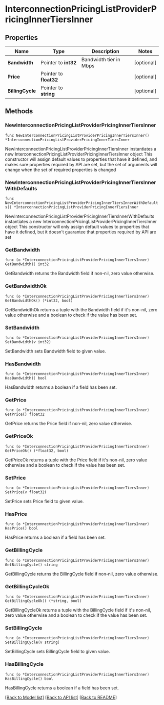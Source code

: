 # InterconnectionPricingListProviderPricingInnerTiersInner

## Properties

Name | Type | Description | Notes
------------ | ------------- | ------------- | -------------
**Bandwidth** | Pointer to **int32** | Bandwidth tier in Mbps | [optional] 
**Price** | Pointer to **float32** |  | [optional] 
**BillingCycle** | Pointer to **string** |  | [optional] 

## Methods

### NewInterconnectionPricingListProviderPricingInnerTiersInner

`func NewInterconnectionPricingListProviderPricingInnerTiersInner() *InterconnectionPricingListProviderPricingInnerTiersInner`

NewInterconnectionPricingListProviderPricingInnerTiersInner instantiates a new InterconnectionPricingListProviderPricingInnerTiersInner object
This constructor will assign default values to properties that have it defined,
and makes sure properties required by API are set, but the set of arguments
will change when the set of required properties is changed

### NewInterconnectionPricingListProviderPricingInnerTiersInnerWithDefaults

`func NewInterconnectionPricingListProviderPricingInnerTiersInnerWithDefaults() *InterconnectionPricingListProviderPricingInnerTiersInner`

NewInterconnectionPricingListProviderPricingInnerTiersInnerWithDefaults instantiates a new InterconnectionPricingListProviderPricingInnerTiersInner object
This constructor will only assign default values to properties that have it defined,
but it doesn't guarantee that properties required by API are set

### GetBandwidth

`func (o *InterconnectionPricingListProviderPricingInnerTiersInner) GetBandwidth() int32`

GetBandwidth returns the Bandwidth field if non-nil, zero value otherwise.

### GetBandwidthOk

`func (o *InterconnectionPricingListProviderPricingInnerTiersInner) GetBandwidthOk() (*int32, bool)`

GetBandwidthOk returns a tuple with the Bandwidth field if it's non-nil, zero value otherwise
and a boolean to check if the value has been set.

### SetBandwidth

`func (o *InterconnectionPricingListProviderPricingInnerTiersInner) SetBandwidth(v int32)`

SetBandwidth sets Bandwidth field to given value.

### HasBandwidth

`func (o *InterconnectionPricingListProviderPricingInnerTiersInner) HasBandwidth() bool`

HasBandwidth returns a boolean if a field has been set.

### GetPrice

`func (o *InterconnectionPricingListProviderPricingInnerTiersInner) GetPrice() float32`

GetPrice returns the Price field if non-nil, zero value otherwise.

### GetPriceOk

`func (o *InterconnectionPricingListProviderPricingInnerTiersInner) GetPriceOk() (*float32, bool)`

GetPriceOk returns a tuple with the Price field if it's non-nil, zero value otherwise
and a boolean to check if the value has been set.

### SetPrice

`func (o *InterconnectionPricingListProviderPricingInnerTiersInner) SetPrice(v float32)`

SetPrice sets Price field to given value.

### HasPrice

`func (o *InterconnectionPricingListProviderPricingInnerTiersInner) HasPrice() bool`

HasPrice returns a boolean if a field has been set.

### GetBillingCycle

`func (o *InterconnectionPricingListProviderPricingInnerTiersInner) GetBillingCycle() string`

GetBillingCycle returns the BillingCycle field if non-nil, zero value otherwise.

### GetBillingCycleOk

`func (o *InterconnectionPricingListProviderPricingInnerTiersInner) GetBillingCycleOk() (*string, bool)`

GetBillingCycleOk returns a tuple with the BillingCycle field if it's non-nil, zero value otherwise
and a boolean to check if the value has been set.

### SetBillingCycle

`func (o *InterconnectionPricingListProviderPricingInnerTiersInner) SetBillingCycle(v string)`

SetBillingCycle sets BillingCycle field to given value.

### HasBillingCycle

`func (o *InterconnectionPricingListProviderPricingInnerTiersInner) HasBillingCycle() bool`

HasBillingCycle returns a boolean if a field has been set.


[[Back to Model list]](../README.md#documentation-for-models) [[Back to API list]](../README.md#documentation-for-api-endpoints) [[Back to README]](../README.md)


